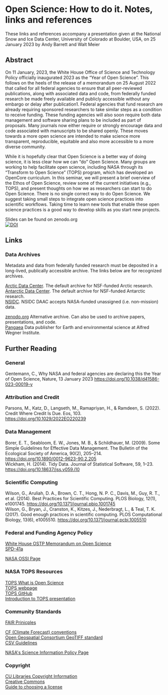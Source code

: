 # Open Science: How to do it.  Notes, links and references

These links and references accompany a presentation given at the National Snow and Ice Data Center, University of Colorado at Boulder, USA, on 25 January 2023 by Andy Barrett and Walt Meier

## Abstract

On 11 January, 2023, the White House Office of Science and Technology Policy officially inaugurated 2023 as the “Year of Open Science”. This follows on the heels of the release of a memorandum on 25 August 2022 that called for all federal agencies to ensure that all peer-reviewed publications, along with associated data and code, from federally funded research be made freely available and publicly accessible without any embargo or delay after publication1.  Federal agencies that fund research are already requiring sponsored researchers to take similar steps as a condition to receive funding.  These funding agencies will also soon require both data management and software sharing plans to be included as part of proposals.  Many journals now either require or strongly encourage data and code associated with manuscripts to be shared openly.  These moves towards a more open science are intended to make science more transparent, reproducible, equitable and also more accessible to a more diverse community.

While it is hopefully clear that Open Science is a better way of doing science, it is less clear how we can “do” Open Science.  Many groups are working to help facilitate open science, including NASA through its “Transform to Open Science” (TOPS) program, which has developed an OpenCore curriculum. In this seminar, we will present a brief overview of the Ethos of Open Science, review some of the current initiatives (e.g., TOPS), and present thoughts on how we as researchers can start to do Open Science.  There is no single correct way to do Open Science.  We suggest taking small steps to integrate open science practices into scientific workflows.  Taking time to learn new tools that enable these open science practices is a good way to develop skills as you start new projects.

Slides can be found on zenodo.org   
[![DOI](https://zenodo.org/badge/DOI/10.5281/zenodo.7570266.svg)](https://doi.org/10.5281/zenodo.7570265)

## Links
### Data Archives
Metadata and data from federally funded research must be deposited in a long-lived, publically accessible archive.  The links below are for recognized archives.  

[Arctic Data Center](https://arcticdata.io/submit/).  The default archive for NSF-funded Arctic research.  
[Antarctic Data Center](https://www.usap-dc.org/submit).  The default archive for NSF-funded Antarctic research.  
[NSIDC](https://nsidc.org/data/submit-data).  NSIDC DAAC accepts NASA-funded unassigned (i.e. non-mission) data.  

[zenodo.org](https://zenodo.org/)  Alternative archive.  Can also be used to archive papers, presentations, and code.     
[Pangaea](https://pangaea.de/about/)  Data publisher for Earth and environmental science at Alfred Wegner Institute.    


## Further Reading
### General
Gentemann, C., Why NASA and federal agencies are declaring this the Year of Open Science, Nature, 13 January 2023
https://doi.org/10.1038/d41586-023-00019-y

### Attribution and Credit
Parsons, M., Katz, D., Langseth, M., Ramapriyan, H., & Ramdeen, S. (2022). Credit Where Credit Is Due. Eos, 103. https://doi.org/10.1029/2022EO220239  

### Data Management
Borer, E. T., Seabloom, E. W., Jones, M. B., & Schildhauer, M. (2009). Some Simple Guidelines for Effective Data Management. The Bulletin of the Ecological Society of America, 90(2), 205–214. https://doi.org/10.1890/0012-9623-90.2.205  
Wickham, H. (2014). Tidy Data. Journal of Statistical Software, 59, 1–23. https://doi.org/10.18637/jss.v059.i10  

### Scientific Computing
Wilson, G., Aruliah, D. A., Brown, C. T., Hong, N. P. C., Davis, M., Guy, R. T., et al. (2014). Best Practices for Scientific Computing. PLOS Biology, 12(1), e1001745. https://doi.org/10.1371/journal.pbio.1001745  
Wilson, G., Bryan, J., Cranston, K., Kitzes, J., Nederbragt, L., & Teal, T. K. (2017). Good enough practices in scientific computing. PLOS Computational Biology, 13(6), e1005510. https://doi.org/10.1371/journal.pcbi.1005510  

### Federal and Funding Agency Policy
[White House OSTP Memorandum on Open Science](https://www.whitehouse.gov/wp-content/uploads/2022/08/08-2022-OSTP-Public-Access-Memo.pdf)  
[SPD-41a](https://science.nasa.gov/science-red/s3fs-public/atoms/files/SMD-information-policy-SPD-41a.pdf)

[NASA OSSI Page](https://science.nasa.gov/open-science-overview)

### NASA TOPS Resources
[TOPS What is Open Science](https://nasa.github.io/Transform-to-Open-Science/what-is-open-science/)  
[TOPS webpage](https://nasa.github.io/Transform-to-Open-Science)  
[TOPS GitHub](https://github.com/nasa/Transform-to-Open-Science)  
[Introduction to TOPS presentation](https://doi.org/10.5281/zenodo.5621674)  

### Community Standards
[FAIR Prinicples](https://www.go-fair.org/fair-principles/)  

[CF (Climate Forecast) conventions](https://cfconventions.org/)  
[Open Geospatial Consortium GeoTIFF standard](https://www.ogc.org/standards/geotiff)  
[CSV Guidelines](https://www.rfc-editor.org/rfc/rfc4180)  

[NASA's Science Information Policy Page](https://science.nasa.gov/researchers/science-data/science-information-policy)  

### Copyright
[CU Libraries Copyright Information](https://www.colorado.edu/libraries/copyright-information)  
[Creative Commons](https://creativecommons.org/licenses/)  
[Guide to choosing a license](https://creativecommons.org/licenses/)  
